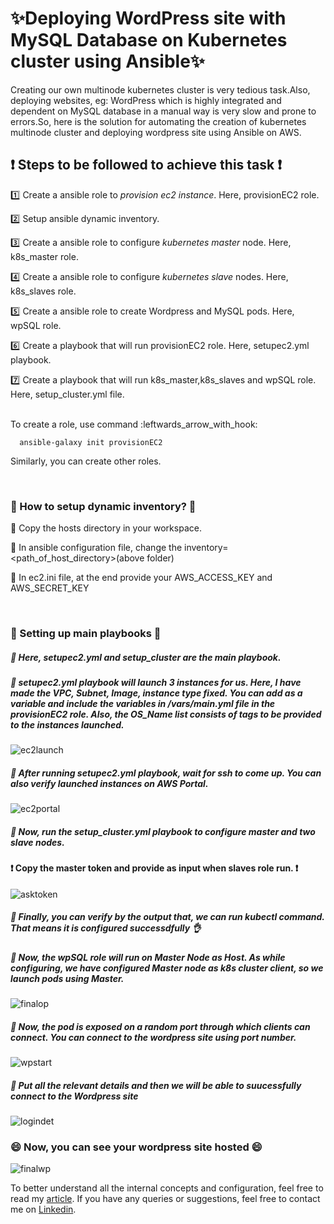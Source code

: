 # :sparkles:Deploying WordPress site with MySQL Database on Kubernetes cluster using Ansible:sparkles:
Creating our own multinode kubernetes cluster is very tedious task.Also, deploying websites, eg: WordPress which is highly integrated and dependent on MySQL database in a manual way is very slow and prone to errors.So, here is the solution for automating the creation of kubernetes multinode cluster and deploying wordpress site using Ansible on AWS. 

## :heavy_exclamation_mark: Steps to be followed to achieve this task :heavy_exclamation_mark: 

:one: Create a ansible role to *provision ec2 instance*. Here, provisionEC2 role. 

:two: Setup ansible dynamic inventory. 

:three: Create a ansible role to configure *kubernetes master* node. Here, k8s_master role. 

:four: Create a ansible role to configure *kubernetes slave* nodes. Here, k8s_slaves role. 

:five: Create a ansible role to create Wordpress and MySQL pods. Here, wpSQL role. 

:six: Create a playbook that will run provisionEC2 role. Here, setupec2.yml playbook. 

:seven: Create a playbook that will run k8s_master,k8s_slaves and wpSQL role. Here, setup_cluster.yml file. 

 <br>
To create a role, use command :leftwards_arrow_with_hook:

      ansible-galaxy init provisionEC2 
     
Similarly, you can create other roles. 

<br>

### :beginner: How to setup dynamic inventory? :beginner:
:pushpin: Copy the hosts directory in your workspace. 

:pushpin: In ansible configuration file, change the inventory=<path_of_host_directory>(above folder) 

:pushpin: In ec2.ini file, at the end provide your AWS_ACCESS_KEY and AWS_SECRET_KEY 

<br>

### :dart: Setting up main playbooks :dart:
##### :pushpin: Here, setupec2.yml and setup_cluster are the main playbook. 

##### :pushpin: setupec2.yml playbook will launch 3 instances for us. Here, I have made the VPC, Subnet, Image, instance type fixed. You can add as a variable and include the variables in /vars/main.yml file in the provisionEC2 role. Also, the *OS_Name* list consists of tags to be provided to the instances launched. 

![ec2launch](https://miro.medium.com/max/875/1*lvKRd7sTC1_dwi4unz102Q.png) 

##### :pushpin: After running setupec2.yml playbook, wait for ssh to come up. You can also verify launched instances on AWS Portal. 

![ec2portal](https://miro.medium.com/max/875/1*UhEG8iIJCM0k9qmhAEGLaA.png)

##### :pushpin: Now, run the setup_cluster.yml playbook to configure master and two slave nodes. 


#### :exclamation: Copy the master token and provide as input when slaves role run. :exclamation:

![asktoken](https://miro.medium.com/max/875/1*7lEocQjVgZavp0r2XxL9Kw.png) 

##### :pushpin: Finally, you can verify by the output that, we can run kubectl command. That means it is configured successdfully :ok_hand: 

##### :pushpin: Now, the wpSQL role will run on Master Node as Host. As while configuring, we have configured Master node as k8s cluster client, so we launch pods using Master. 
![finalop](https://miro.medium.com/max/875/1*-AcTVfnWF0BbypMIaNvlQw.png) 

##### :pushpin: Now, the pod is exposed on a random port through which clients can connect. You can connect to the wordpress site using port number. 
![wpstart](https://miro.medium.com/max/875/1*Y7UMeYsk2YLnTKbRq3kNLw.png) 

##### :pushpin: Put all the relevant details and then we will be able to suucessfully connect to the Wordpress site
![logindet](https://miro.medium.com/max/875/1*8VGnOz0-bmPovksatNnorg.png)

### :smile: Now, you can see your wordpress site hosted :smile:
![finalwp](https://miro.medium.com/max/875/1*NWkAo6oeLGutxs_Ozyr6rQ.png)

To better understand all the internal concepts and configuration, feel free to read my [article](https://tirth1272.medium.com/automate-kubernetes-clusterusing-ansible-18238dae6239). If you have any queries or suggestions, feel free to contact me on [Linkedin](https://www.linkedin.com/in/tirupatel/).
